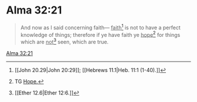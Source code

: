 # Alma 32:21

> And now as I said concerning faith— <u>faith</u>[^a] is not to have a perfect knowledge of things; therefore if ye have faith ye <u>hope</u>[^b] for things which are <u>not</u>[^c] seen, which are true.

[Alma 32:21](https://www.churchofjesuschrist.org/study/scriptures/bofm/alma/32?lang=eng&id=p21#p21)


[^a]: [[John 20.29|John 20:29]]; [[Hebrews 11.1|Heb. 11:1 (1-40).]]
[^b]: TG [Hope.](https://www.churchofjesuschrist.org/study/scriptures/tg/hope?lang=eng)
[^c]: [[Ether 12.6|Ether 12:6.]]
